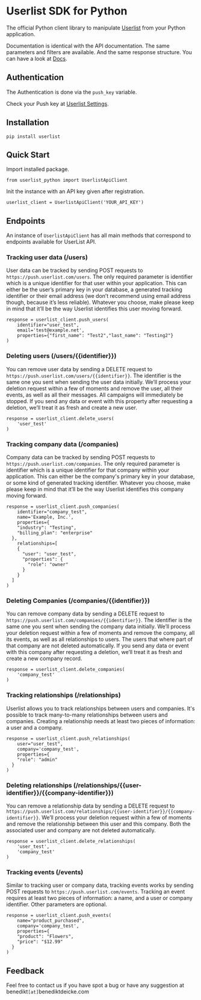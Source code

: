 # Userlist SDK for Python

The official Python client library to manipulate [Userlist](https://userlist.com/) from your Python application.

Documentation is identical with the API documentation. The same parameters and filters are available.
And the same response structure. You can have a look at [Docs](https://userlist.com/docs/getting-started/integration-guide/#setting-up-the-integration).

## Authentication

The Authentication is done via the `push_key` variable.

Check your Push key at [Userlist Settings](https://app.userlist.com/settings/push).

## Installation
```pip install userlist```

## Quick Start
Import installed package.

`````from userlist_python import UserlistApiClient`````

Init the instance with an API key given after registration.

````userlist_client = UserlistApiClient('YOUR_API_KEY')````

## Endpoints
An instance of `UserlistApiClient` has all main methods that correspond to endpoints available for UserList API.

### Tracking user data (/users)
User data can be tracked by sending POST requests to `https://push.userlist.com/users`.
The only required parameter is identifier which is a unique identifier for that user within your application.
This can either be the user’s primary key in your database, a generated tracking identifier or their email address
(we don’t recommend using email address though, because it’s less reliable). Whatever you choose, make please keep
in mind that it’ll be the way Userlist identifies this user moving forward.

```
response = userlist_client.push_users(
    identifier="user_test",
    email='test@example.net',
    properties={"first_name": "Test2","last_name": "Testing2"}
)
```

### Deleting users (/users/{{identifier}})
You can remove user data by sending a DELETE request to `https://push.userlist.com/users/{{identifier}}`.
The identifier is the same one you sent when sending the user data initially. We’ll process your deletion request within
a few of moments and remove the user, all their events, as well as all their messages. All campaigns will immediately
be stopped. If you send any data or event with this property after requesting a deletion, we’ll treat it as fresh and
create a new user.

```
response = userlist_client.delete_users(
    'user_test'
)

 ```

### Tracking company data (/companies)
Company data can be tracked by sending POST requests to `https://push.userlist.com/companies`.
The only required parameter is identifier which is a unique identifier for that company within your application.
This can either be the company's primary key in your database, or some kind of generated tracking identifier.
Whatever you choose, make please keep in mind that it’ll be the way Userlist identifies this company moving forward.
```
response = userlist_client.push_companies(
    identifier="company_test",
    name='Example, Inc.',
    properties={
    "industry": "Testing",
    "billing_plan": "enterprise"
  },
    relationships=[
    {
      "user": "user_test",
      "properties": {
        "role": "owner"
      }
    }
  ]
)
 ```

### Deleting Companies (/companies/{{identifier}})
You can remove company data by sending a DELETE request to `https://push.userlist.com/companies/{{identifier}}`.
The identifier is the same one you sent when sending the company data initially. We’ll process your deletion request
within a few of moments and remove the company, all its events, as well as all relationships to users. The users that
where part of that company are not deleted automatically. If you send any data or event with this company after
requesting a deletion, we’ll treat it as fresh and create a new company record.

```
response = userlist_client.delete_companies(
    'company_test'
)
 ```

### Tracking relationships (/relationships)
Userlist allows you to track relationships between users and companies. It's possible to track many-to-many
relationships between users and companies. Creating a relationship needs at least two pieces of information:
a user and a company.
```
response = userlist_client.push_relationships(
    user="user_test",
    company='company_test',
    properties={
    "role": "admin"
  }
)
 ```

### Deleting relationships (/relationships/{{user-identifier}}/{{company-identifier}})
You can remove a relationship data by sending a DELETE request to
`https://push.userlist.com/relationships/{{user-identifier}}/{{company-identifier}}`. We’ll process your deletion
request within a few of moments and remove the relationship between this user and this company. Both the associated user
and company are not deleted automatically.
```
response = userlist_client.delete_relationships(
    'user_test',
    'company_test'
)
 ```

### Tracking events (/events)
Similar to tracking user or company data, tracking events works by sending POST requests to `https://push.userlist.com/events`.
Tracking an event requires at least two pieces of information: a name, and a user or company identifier.
Other parameters are optional.
```
response = userlist_client.push_events(
    name="product_purchased",
    company='company_test',
    properties={
    "product": "Flowers",
    "price": "$12.99"
  }
)
 ```

## Feedback

Feel free to contact us if you have spot a bug or have any suggestion at benedikt`[at]`benediktdeicke.com
